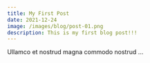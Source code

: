 ```yaml
---
title: My First Post
date: 2021-12-24
image: /images/blog/post-01.png
description: This is my first blog post!!!
---
```


Ullamco et nostrud magna commodo nostrud ...
